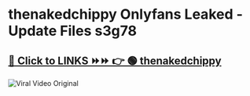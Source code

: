 
 # thenakedchippy Onlyfans Leaked - Update Files s3g78

## <h2><a href="https://clipsfans.com/thenakedchippy&ref=git">🔗 Click to LINKS ⏩⏩ 👉 🟢 thenakedchippy </a></h2>

<a href="https://clipsfans.com/thenakedchippy&ref=git" rel="nofollow" data-target="animated-image.originalLink"><img src="https://i.ibb.co.com/xMMVF88/686577567.gif" alt="Viral Video Original" style="max-width: 100%; display: inline-block;" data-target="animated-image.originalImage"></a>

